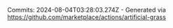Commits: 2024-08-04T03:28:03.274Z - Generated via https://github.com/marketplace/actions/artificial-grass
<br>
